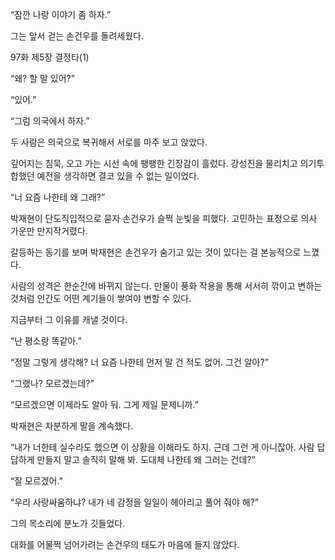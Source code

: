 “잠깐 나랑 이야기 좀 하자.”

그는 앞서 걷는 손건우를 돌려세웠다.

97화 제5장 결정타(1)

“왜? 할 말 있어?”

“있어.”

“그럼 의국에서 하자.”

두 사람은 의국으로 복귀해서 서로를 마주 보고 앉았다.

깊어지는 침묵, 오고 가는 시선 속에 팽팽한 긴장감이 흘렀다. 강성진을 물리치고 의기투합했던 예전을 생각하면 결코 있을 수 없는 일이었다.

“너 요즘 나한테 왜 그래?”

박재현이 단도직입적으로 묻자 손건우가 슬쩍 눈빛을 피했다. 고민하는 표정으로 의사 가운만 만지작거렸다.

갈등하는 동기를 보며 박재현은 손건우가 숨기고 있는 것이 있다는 걸 본능적으로 느꼈다.

사람의 성격은 한순간에 바뀌지 않는다. 만물이 풍화 작용을 통해 서서히 깎이고 변하는 것처럼 인간도 어떤 계기들이 쌓여야 변할 수 있다.

지금부터 그 이유를 캐낼 것이다.

“난 평소랑 똑같아.”

“정말 그렇게 생각해? 너 요즘 나한테 먼저 말 건 적도 없어. 그건 알아?”

“그랬나? 모르겠는데?”

“모르겠으면 이제라도 알아 둬. 그게 제일 문제니까.”

박재현은 차분하게 말을 계속했다.

“내가 너한테 실수라도 했으면 이 상황을 이해라도 하지. 근데 그런 게 아니잖아. 사람 답답하게 만들지 말고 솔직히 말해 봐. 도대체 나한테 왜 그러는 건데?”

“잘 모르겠어.”

“우리 사랑싸움하냐? 내가 네 감정을 일일이 헤아리고 풀어 줘야 해?”

그의 목소리에 분노가 깃들었다.

대화를 어물쩍 넘어가려는 손건우의 태도가 마음에 들지 않았다.